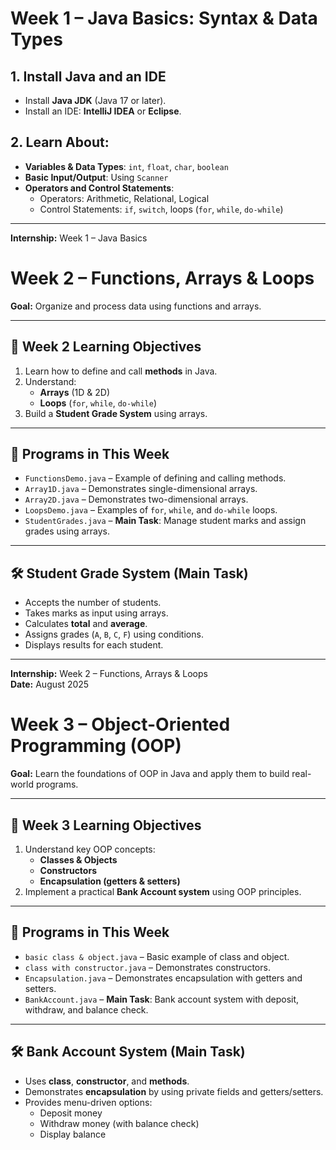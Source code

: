 # Week 1 – Java Basics: Syntax & Data Types

## 1. Install Java and an IDE
- Install **Java JDK** (Java 17 or later).
- Install an IDE: **IntelliJ IDEA** or **Eclipse**.

## 2. Learn About:
- **Variables & Data Types**: `int`, `float`, `char`, `boolean`
- **Basic Input/Output**: Using `Scanner`
- **Operators and Control Statements**:
  - Operators: Arithmetic, Relational, Logical
  - Control Statements: `if`, `switch`, loops (`for`, `while`, `do-while`)

---

**Internship:** Week 1 – Java Basics

# Week 2 – Functions, Arrays & Loops

**Goal:** Organize and process data using functions and arrays.

---

## 📅 Week 2 Learning Objectives
1. Learn how to define and call **methods** in Java.  
2. Understand:  
   - **Arrays** (1D & 2D)  
   - **Loops** (`for`, `while`, `do-while`)  
3. Build a **Student Grade System** using arrays.

---

## 📂 Programs in This Week
- `FunctionsDemo.java` – Example of defining and calling methods.  
- `Array1D.java` – Demonstrates single-dimensional arrays.  
- `Array2D.java` – Demonstrates two-dimensional arrays.  
- `LoopsDemo.java` – Examples of `for`, `while`, and `do-while` loops.  
- `StudentGrades.java` – **Main Task**: Manage student marks and assign grades using arrays.

---

## 🛠 Student Grade System (Main Task)
- Accepts the number of students.  
- Takes marks as input using arrays.  
- Calculates **total** and **average**.  
- Assigns grades (`A`, `B`, `C`, `F`) using conditions.  
- Displays results for each student.  


---

**Internship:** Week 2 – Functions, Arrays & Loops  
**Date:** August 2025

# Week 3 – Object-Oriented Programming (OOP)

**Goal:** Learn the foundations of OOP in Java and apply them to build real-world programs.

---

## 📅 Week 3 Learning Objectives
1. Understand key OOP concepts:
   - **Classes & Objects**
   - **Constructors**
   - **Encapsulation (getters & setters)**
2. Implement a practical **Bank Account system** using OOP principles.

---

## 📂 Programs in This Week
- `basic class & object.java` – Basic example of class and object.
- `class with constructor.java` – Demonstrates constructors.
- `Encapsulation.java` – Demonstrates encapsulation with getters and setters.
- `BankAccount.java` – **Main Task**: Bank account system with deposit, withdraw, and balance check.

---

## 🛠 Bank Account System (Main Task)
- Uses **class**, **constructor**, and **methods**.
- Demonstrates **encapsulation** by using private fields and getters/setters.
- Provides menu-driven options:
  - Deposit money
  - Withdraw money (with balance check)
  - Display balance





